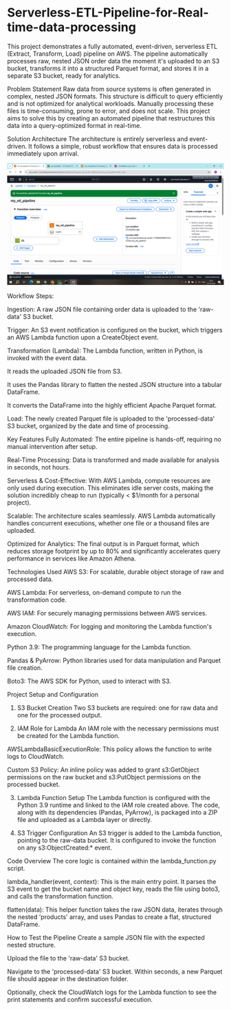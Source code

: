 # Serverless-ETL-Pipeline-for-Real-time-data-processing

This project demonstrates a fully automated, event-driven, serverless ETL (Extract, Transform, Load) pipeline on AWS. The pipeline automatically processes raw, nested JSON order data the moment it's uploaded to an S3 bucket, transforms it into a structured Parquet format, and stores it in a separate S3 bucket, ready for analytics.

Problem Statement
Raw data from source systems is often generated in complex, nested JSON formats. This structure is difficult to query efficiently and is not optimized for analytical workloads. Manually processing these files is time-consuming, prone to error, and does not scale. This project aims to solve this by creating an automated pipeline that restructures this data into a query-optimized format in real-time.

Solution Architecture
The architecture is entirely serverless and event-driven. It follows a simple, robust workflow that ensures data is processed immediately upon arrival.

<!-- Add your architecture diagram screenshot here. A simple diagram showing S3 -> Lambda -> S3 would be perfect. -->
![Pipeline Image](ETL%20images/pipeline%20image.png)



Workflow Steps:

Ingestion: A raw JSON file containing order data is uploaded to the 'raw-data' S3 bucket.

Trigger: An S3 event notification is configured on the bucket, which triggers an AWS Lambda function upon a CreateObject event.

Transformation (Lambda): The Lambda function, written in Python, is invoked with the event data.

It reads the uploaded JSON file from S3.

It uses the Pandas library to flatten the nested JSON structure into a tabular DataFrame.

It converts the DataFrame into the highly efficient Apache Parquet format.

Load: The newly created Parquet file is uploaded to the 'processed-data' S3 bucket, organized by the date and time of processing.

Key Features
Fully Automated: The entire pipeline is hands-off, requiring no manual intervention after setup.

Real-Time Processing: Data is transformed and made available for analysis in seconds, not hours.

Serverless & Cost-Effective: With AWS Lambda, compute resources are only used during execution. This eliminates idle server costs, making the solution incredibly cheap to run (typically < $1/month for a personal project).

Scalable: The architecture scales seamlessly. AWS Lambda automatically handles concurrent executions, whether one file or a thousand files are uploaded.

Optimized for Analytics: The final output is in Parquet format, which reduces storage footprint by up to 80% and significantly accelerates query performance in services like Amazon Athena.

Technologies Used
AWS S3: For scalable, durable object storage of raw and processed data.

AWS Lambda: For serverless, on-demand compute to run the transformation code.

AWS IAM: For securely managing permissions between AWS services.

Amazon CloudWatch: For logging and monitoring the Lambda function's execution.

Python 3.9: The programming language for the Lambda function.

Pandas & PyArrow: Python libraries used for data manipulation and Parquet file creation.

Boto3: The AWS SDK for Python, used to interact with S3.

Project Setup and Configuration
1. S3 Bucket Creation
Two S3 buckets are required: one for raw data and one for the processed output.

<!-- Add a screenshot of your S3 buckets in the AWS console. -->

2. IAM Role for Lambda
An IAM role with the necessary permissions must be created for the Lambda function.

AWSLambdaBasicExecutionRole: This policy allows the function to write logs to CloudWatch.

Custom S3 Policy: An inline policy was added to grant s3:GetObject permissions on the raw bucket and s3:PutObject permissions on the processed bucket.

<!-- Add a screenshot of the IAM role's permission policies. -->

3. Lambda Function Setup
The Lambda function is configured with the Python 3.9 runtime and linked to the IAM role created above. The code, along with its dependencies (Pandas, PyArrow), is packaged into a ZIP file and uploaded as a Lambda layer or directly.

<!-- Add a screenshot of your Lambda function's main configuration page. -->

4. S3 Trigger Configuration
An S3 trigger is added to the Lambda function, pointing to the raw-data bucket. It is configured to invoke the function on any s3:ObjectCreated:* event.

<!-- Add a screenshot of the S3 trigger configuration on the Lambda page. -->

Code Overview
The core logic is contained within the lambda_function.py script.

lambda_handler(event, context): This is the main entry point. It parses the S3 event to get the bucket name and object key, reads the file using boto3, and calls the transformation function.

flatten(data): This helper function takes the raw JSON data, iterates through the nested 'products' array, and uses Pandas to create a flat, structured DataFrame.

How to Test the Pipeline
Create a sample JSON file with the expected nested structure.

Upload the file to the 'raw-data' S3 bucket.

Navigate to the 'processed-data' S3 bucket. Within seconds, a new Parquet file should appear in the destination folder.

Optionally, check the CloudWatch logs for the Lambda function to see the print statements and confirm successful execution.

<!-- Add a screenshot showing the final Parquet file in the processed S3 bucket. -->
